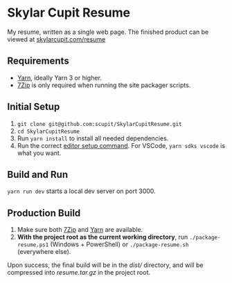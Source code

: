 # Skylar Cupit Resume

My resume, written as a single web page. The finished product can be viewed at
[skylarcupit.com/resume](https://skylarcupit.com/resume/)

## Requirements

- [Yarn](https://yarnpkg.com/getting-started/install), ideally Yarn 3 or higher.
- [7Zip](https://www.7-zip.org/) is only required when running the site packager scripts.

## Initial Setup

1. `git clone git@github.com:scupit/SkylarCupitResume.git`
2. `cd SkylarCupitResume`
3. Run `yarn install` to install all needed dependencies.
4. Run the correct [editor setup command](https://yarnpkg.com/getting-started/editor-sdks). For VSCode, `yarn sdks vscode` is what you want.

## Build and Run

`yarn run dev` starts a local dev server on port 3000.

## Production Build

1. Make sure both [7Zip](https://www.7-zip.org/) and [Yarn](https://yarnpkg.com/getting-started/install)
  are available.
2. **With the project root as the current working directory**, run `./package-resume.ps1`
  (Windows + PowerShell) or `./package-resume.sh` (everywhere else).

Upon success, the final build will be in the *dist/* directory, and will be compressed into
*resume.tar.gz* in the project root.

